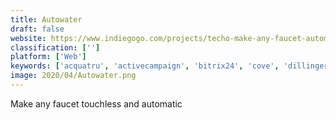 ```yaml
---
title: Autowater
draft: false 
website: https://www.indiegogo.com/projects/techo-make-any-faucet-automatic
classification: ['']
platform: ['Web']
keywords: ['acquatru', 'activecampaign', 'bitrix24', 'cove', 'dillinger', 'ecomo', 'emoji_pool_floats', 'grayl', 'know_your_water', 'lavie', 'lifestraw', 'muggo', 'oasense', 'solsource', 'tapp_2', 'the_temperfect_mug', 'ulla', 'water_fall_by_kor', 'dripdrip', 'ecobud']
image: 2020/04/Autowater.png
---
```

Make any faucet touchless and automatic